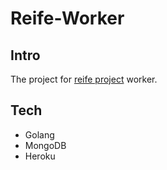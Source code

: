 # Reife-Worker

## Intro

The project for [reife project](http://github.com/kollinchu/reife) worker.

## Tech

* Golang
* MongoDB
* Heroku
